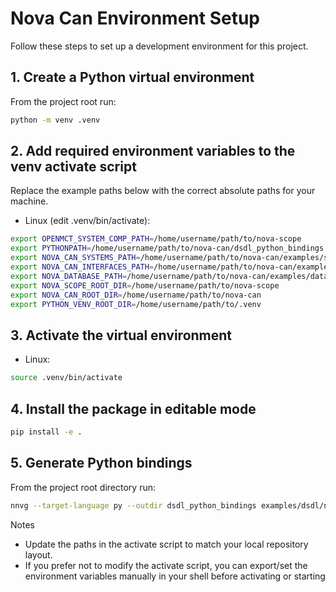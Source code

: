 # Nova Can Environment Setup

Follow these steps to set up a development environment for this project.

## 1. Create a Python virtual environment

From the project root run:

```bash
python -m venv .venv
```

## 2. Add required environment variables to the venv activate script

Replace the example paths below with the correct absolute paths for your machine.

- Linux  (edit .venv/bin/activate):

```bash
export OPENMCT_SYSTEM_COMP_PATH=/home/username/path/to/nova-scope
export PYTHONPATH=/home/username/path/to/nova-can/dsdl_python_bindings:$PYTHONPATH
export NOVA_CAN_SYSTEMS_PATH=/home/username/path/to/nova-can/examples/systems
export NOVA_CAN_INTERFACES_PATH=/home/username/path/to/nova-can/examples/interfaces
export NOVA_DATABASE_PATH=/home/username/path/to/nova-can/examples/databases/nova.db
export NOVA_SCOPE_ROOT_DIR=/home/username/path/to/nova-scope
export NOVA_CAN_ROOT_DIR=/home/username/path/to/nova-can
export PYTHON_VENV_ROOT_DIR=/home/username/path/to/.venv
```


## 3. Activate the virtual environment

- Linux:

```bash
source .venv/bin/activate
```

## 4. Install the package in editable mode

```bash
pip install -e .
```

## 5. Generate Python bindings

From the project root directory run:

```bash
nnvg --target-language py --outdir dsdl_python_bindings examples/dsdl/nova_dsdl
```

Notes

- Update the paths in the activate script to match your local repository layout.
- If you prefer not to modify the activate script, you can export/set the environment variables manually in your shell before activating or starting
